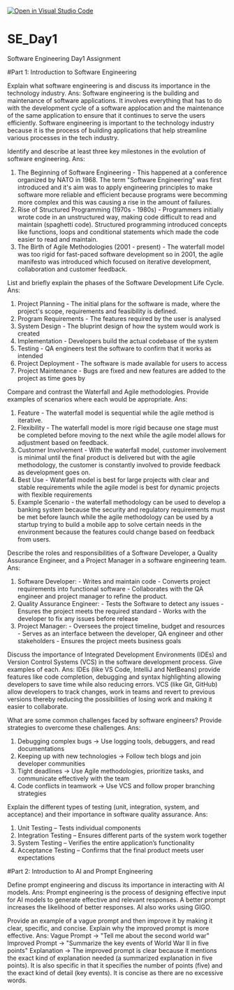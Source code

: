 [![Open in Visual Studio Code](https://classroom.github.com/assets/open-in-vscode-2e0aaae1b6195c2367325f4f02e2d04e9abb55f0b24a779b69b11b9e10269abc.svg)](https://classroom.github.com/online_ide?assignment_repo_id=18329125&assignment_repo_type=AssignmentRepo)
# SE_Day1
Software Engineering Day1 Assignment

#Part 1: Introduction to Software Engineering

Explain what software engineering is and discuss its importance in the technology industry.
Ans: Software engineering is the building and maintenance of software applications. It involves everything that has to do with the development cycle of a software applocation and the maintenance of the same application to ensure that it continues to serve the users efficiently. Software engineering is important to the technology industry because it is the process of building applications that help streamline various processes in the tech industry.


Identify and describe at least three key milestones in the evolution of software engineering.
Ans:
1. The Beginning of Software Engineering - This happened at a conference organized by NATO in 1968. The term "Software Engineering" was first introduced and it's aim was to apply engineering principles to make software more reliable and efficient because programs were becomming more complex and this was causing a rise in the amount of failures.
2. Rise of Structured Programming (1970s - 1980s) - Programmers initially wrote code in an unstructured way, making code difficult to read and maintain (spaghetti code). Structured programming introduced concepts like functions, loops and conditional statements which made the code easier to read and maintain.
3. The Birth of Agile Methodologies (2001 - present) - The waterfall model was too rigid for fast-paced software development so in 2001, the agile manifesto was introduced which focused on iterative development, collaboration and customer feedback.


List and briefly explain the phases of the Software Development Life Cycle.
Ans:
1. Project Planning - The initial plans for the software is made, where the project's scope, requirements and feasibility is defined.
2. Program Requirements - The features required by the user is analysed
3. System Design - The bluprint design of how the system would work is created
4. Implementation - Developers build the actual codebase of the system
5. Testing - QA engineers test the software to confirm that it works as intended
6. Project Deployment - The software is made available for users to access
7. Project Maintenance - Bugs are fixed and new features are added to the project as time goes by


Compare and contrast the Waterfall and Agile methodologies. Provide examples of scenarios where each would be appropriate.
Ans:
1. Feature - The waterfall model is sequential while the agile method is iterative.
2. Flexibility - The waterfall model is more rigid because one stage must be completed before moving to the next while the agile model allows for adjustment based on feedback.
3. Customer Involvement - With the waterfall model, customer involvement is minimal until the final product is delivered but with the agile methodology, the customer is constantly involved to provide feedback as development goes on.
4. Best Use - Waterfall model is best for large projects with clear and stable requirements while the agile model is best for dynamic projects with flexible requirements
5. Example Scenario - the waterfall methodology can be used to develop a banking system because the security and regulatory requirements must be met before launch while the agile methodology can be used by a startup trying to build a mobile app to solve certain needs in the environment because the features could change based on feedback from users.


Describe the roles and responsibilities of a Software Developer, a Quality Assurance Engineer, and a Project Manager in a software engineering team.
Ans: 
1. Software Developer:
                    - Writes and maintain code
                    - Converts project requirements into functional software
                    - Collaborates with the QA engineer and project manager to refine the product.
2. Quality Assurance Engineer:
                    - Tests the Software to detect any issues
                    - Ensures the project meets the required standard
                    - Works with the developer to fix any issues before release
3. Project Manager:
                   - Oversees the project timeline, budget and resources
                   - Serves as an interface between the developer, QA engineer and other stakeholders
                   - Ensures the project meets business goals


Discuss the importance of Integrated Development Environments (IDEs) and Version Control Systems (VCS) in the software development process. Give examples of each.
Ans: IDEs (like VS Code, IntelliJ and NetBeans) provide features like code completion, debugging and syntax highlighting allowing developers to save time while also reducing errors. VCS (like Git, GitHub) allow developers to track changes, work in teams and revert to previous versions thereby reducing the possibilities of losing work and making it easier to collaborate.


What are some common challenges faced by software engineers? Provide strategies to overcome these challenges.
Ans:
1. Debugging complex bugs → Use logging tools, debuggers, and read documentations
2. Keeping up with new technologies → Follow tech blogs and join developer communities
3. Tight deadlines → Use Agile methodologies, prioritize tasks, and communicate effectively with the team
4. Code conflicts in teamwork → Use VCS and follow proper branching strategies


Explain the different types of testing (unit, integration, system, and acceptance) and their importance in software quality assurance.
Ans:
1. Unit Testing – Tests individual components
2. Integration Testing – Ensures different parts of the system work together
3. System Testing – Verifies the entire application’s functionality
4. Acceptance Testing – Confirms that the final product meets user expectations


#Part 2: Introduction to AI and Prompt Engineering


Define prompt engineering and discuss its importance in interacting with AI models.
Ans: Prompt engineering is the process of designing effective input for AI models to generate effective and relevant responses. A better prompt increases the likelihood of better responses. AI also works using GIGO.


Provide an example of a vague prompt and then improve it by making it clear, specific, and concise. Explain why the improved prompt is more effective.
Ans: 
Vague Prompt -> "Tell me about the second world war"
Improved Prompt -> "Summarize the key events of World War II in five points"
Explanation -> The improved prompt is clear because it mentions the exact kind of explanation needed (a summarized explanation in five points). It is also specific in that it specifies the number of points (five) and the exact kind of detail (key events). It is concise as there are no excessive words.

